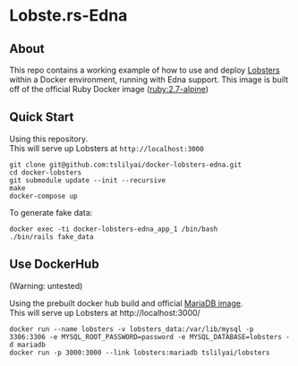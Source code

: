 # Lobste.rs-Edna

## About

This repo contains a working example of how to use and deploy [Lobsters][lobsters] within a Docker environment, running with Edna support.
This image is built off of the official Ruby Docker image ([ruby:2.7-alpine][ruby-alpine])

## Quick Start

Using this repository.  
This will serve up Lobsters at `http://localhost:3000`

```shell
git clone git@github.com:tslilyai/docker-lobsters-edna.git
cd docker-lobsters
git submodule update --init --recursive
make
docker-compose up
```

To generate fake data:
```
docker exec -ti docker-lobsters-edna_app_1 /bin/bash
./bin/rails fake_data
```

## Use DockerHub
(Warning: untested)

Using the prebuilt docker hub build and official [MariaDB image][mariadb image].  
This will serve up Lobsters at http://localhost:3000/

```shell
docker run --name lobsters -v lobsters_data:/var/lib/mysql -p 3306:3306 -e MYSQL_ROOT_PASSWORD=password -e MYSQL_DATABASE=lobsters -d mariadb
docker run -p 3000:3000 --link lobsters:mariadb tslilyai/lobsters
```


[lobsters]: https://github.com/lobsters/lobsters
[ruby-alpine]: https://hub.docker.com/_/ruby/
[mariadb image]: https://hub.docker.com/_/mariadb/
